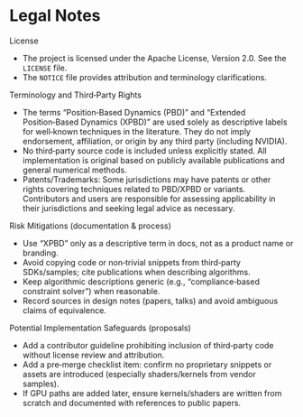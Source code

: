 Legal Notes
===========

License
- The project is licensed under the Apache License, Version 2.0. See the `LICENSE` file.
- The `NOTICE` file provides attribution and terminology clarifications.

Terminology and Third‑Party Rights
- The terms “Position‑Based Dynamics (PBD)” and “Extended Position‑Based Dynamics (XPBD)” are used solely as descriptive labels for well‑known techniques in the literature. They do not imply endorsement, affiliation, or origin by any third party (including NVIDIA).
- No third‑party source code is included unless explicitly stated. All implementation is original based on publicly available publications and general numerical methods.
- Patents/Trademarks: Some jurisdictions may have patents or other rights covering techniques related to PBD/XPBD or variants. Contributors and users are responsible for assessing applicability in their jurisdictions and seeking legal advice as necessary.

Risk Mitigations (documentation & process)
- Use “XPBD” only as a descriptive term in docs, not as a product name or branding.
- Avoid copying code or non‑trivial snippets from third‑party SDKs/samples; cite publications when describing algorithms.
- Keep algorithmic descriptions generic (e.g., “compliance‑based constraint solver”) when reasonable.
- Record sources in design notes (papers, talks) and avoid ambiguous claims of equivalence.

Potential Implementation Safeguards (proposals)
- Add a contributor guideline prohibiting inclusion of third‑party code without license review and attribution.
- Add a pre‑merge checklist item: confirm no proprietary snippets or assets are introduced (especially shaders/kernels from vendor samples).
- If GPU paths are added later, ensure kernels/shaders are written from scratch and documented with references to public papers.

